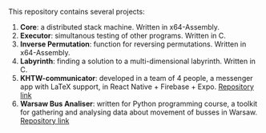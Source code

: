 This repository contains several projects:

1. **Core**: a distributed stack machine. Written in x64-Assembly.
2. **Executor**: simultanous testing of other programs. Written in C.
3. **Inverse Permutation**: function for reversing permutations. Written in x64-Assembly.
4. **Labyrinth**: finding a solution to a multi-dimensional labyrinth. Written in C.
5. **KHTW-communicator**: developed in a team of 4 people, a messenger app with LaTeX support, in React Native + Firebase + Expo.
   [Repository link](https://github.com/kamis12-bit/KHTW-communicator)
6. **Warsaw Bus Analiser**: written for Python programming course, a toolkit for gathering and analysing data about movement of busses in Warsaw. 
   [Repository link](https://github.com/kamis12-bit/warsaw-bus-analiser)
